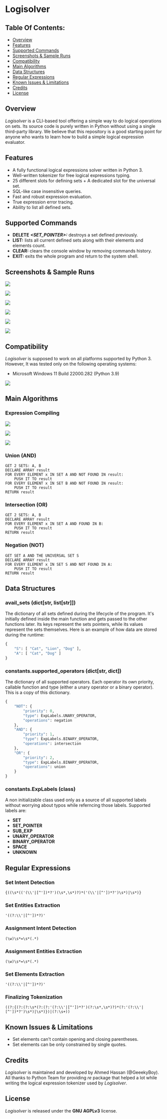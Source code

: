 # Logisolver

## Table Of Contents:

* [Overview](#overview)
* [Features](#features)
* [Supported Commands](#supported-commands)
* [Screenshots & Sample Runs](#screenshots--sample-runs)
* [Compatibility](#compatibility)
* [Main Algorithms](#main-algorithms)
* [Data Structures](#data-structures)
* [Regular Expressions](#regular-expressions)
* [Known Issues & Limitations](#known-issues--limitations)
* [Credits](#credits)
* [License](#license)

## Overview

*Logisolver* is a CLI-based tool offering a simple way to do logical operations on sets. Its source code is purely written in Python without using a single third-party library. We believe that this repository is a good starting point for anyone who wants to learn how to build a simple logical expression evaluator. 

## Features

* A fully functional logical expressions solver written in Python 3.
* Well-written tokenizer for free logical expressions typing.
* 25 different slots for defining sets + A dedicated slot for the universal set.
* SQL-like case insensitive queries.
* Fast and robust expression evaluation.
* True expression error tracing.
* Ability to list all defined sets.

## Supported Commands

* **DELETE** ***<SET_POINTER>:*** destroys a set defined previously.
* **LIST:** lists all current defined sets along with their elements and elements count.
* **CLEAR:** clears the console window by removing commands history.
* **EXIT:** exits the whole program and return to the system shell.

## Screenshots & Sample Runs

![](./img/screenshot1.png)

![](./img/screenshot2.png)

![](./img/screenshot3.png)

![](./img/screenshot4.png)

![](./img/screenshot5.png)

![](./img/screenshot6.png)

## Compatibility

*Logisolver* is supposed to work on all platforms supported by Python 3.  However, It was tested only on the following operating systems:

* Microsoft Windows 11 Build 22000.282 (Python 3.9)

![](./img/windows11.png)

## Main Algorithms

### Expression Compiling

![](./img/tokenization.png)

![](./img/lexing.png)

![](./img/parsing.png)

### Union (AND)

```pseudocode
GET 2 SETS: A, B
DECLARE ARRAY result
FOR EVERY ELEMENT x IN SET A AND NOT FOUND IN result:
	PUSH IT TO result
FOR EVERY ELEMENT x IN SET B AND NOT FOUND IN result:
	PUSH IT TO result
RETURN result
```

### Intersection (OR)

```pseudocode
GET 2 SETS: A, B
DECLARE ARRAY result
FOR EVERY ELEMENT x IN SET A AND FOUND IN B:
	PUSH IT TO result
RETURN result
```

### Negation (NOT)

```pseudocode
GET SET A AND THE UNIVERSAL SET S
DECLARE ARRAY result
FOR EVERY ELEMENT x IN SET S AND NOT FOUND IN A:
	PUSH IT TO result
RETURN result
```

## Data Structures

### avail_sets (dict[str, list[str]])

The dictionary of all sets defined during the lifecycle of the program. It's initially defined inside the main function and gets passed to the other functions later. Its keys represent the sets pointers, while its values represent the sets themselves. Here is an example of how data are stored during the runtime:

```python
{
	"S": [ "Cat", "Lion", "Dog" ],
	"A": [ "Cat", "Dog" ]
}
```

### constants.supported_operators (dict[str, dict])

The dictionary of all supported operators. Each operator its own priority, callable function and type (either a unary operator or a binary operator). This is a copy of this dictionary.

```python
{
    "NOT": {
        "priority": 0,
        "type": ExpLabels.UNARY_OPERATOR,
        "operations": negation
    },
    "AND": {
        "priority": 1,
        "type": ExpLabels.BINARY_OPERATOR,
        "operations": intersection
    },
    "OR": {
        "priority": 2,
        "type": ExpLabels.BINARY_OPERATOR,
        "operations": union
    }
}
```

### constants.ExpLabels (class)

A non initializable class used only as a source of all supported labels without worrying about typos while referncing those labels. Supported labels are:

* **SET**
* **SET_POINTER**
* **SUB_EXP**
* **UNARY_OPERATOR**
* **BINARY_OPERATOR**
* **SPACE**
* **UNKNOWN**

## Regular Expressions

### Set Intent Detection

```regex
{((\s*(('(\\'|[^'])*?')(\s*,\s*)?)*('(\\'|[^'])*?')\s*)|\s*)}
```

### Set Entities Extraction

```regex
'((?:\\'|[^'])*?)'
```

### Assignment Intent Detection

```regex
(\w)\s*=\s*(.*)
```

### Assignment Entities Extraction

```regex
(\w)\s*=\s*(.*)
```

### Set Elements Extraction

```regex
'((?:\\'|[^'])*?)'
```

### Finalizing Tokenization

```regex
((?:{(?:(?:\s*(?:(?:'(?:\\'|[^'])*?')(?:\s*,\s*)?)*(?:'(?:\\'|[^'])*?')\s*)|\s*)})|(?:\s+))
```

## Known Issues & Limitations

* Set elements can't contain opening and closing parentheses.
* Set elements can be only constrained by single quotes.

## Credits

*Logisolver* is maintained and developed by Ahmed Hassan (@GeeekyBoy).
All thanks to Python Team for providing *re* package that helped a lot while writing the logical expression tokenizer used by *Logisolver*.

## License

*Logisolver* is released under the **GNU AGPLv3** license.